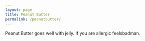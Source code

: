 ```yaml
---
layout: page
title: Peanut Butter
permalink: /peanutbutter/
---
```

Peanut Butter goes well with jelly. If you are allergic feelsbadman.
